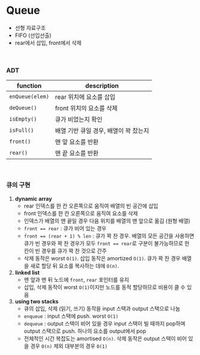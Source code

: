 # Queue
* 선형 자료구조
* FIFO (선입선출)
* rear에서 삽입, front에서 삭제

<br/>

### ADT
|function|description|
|--|--|
|`enQueue(elem)`|rear 위치에 요소를 삽입|
|`deQueue()`|front 위치의 요소를 삭제|
|`isEmpty()`|큐가 비었는지 확인|
|`isFull()`|배열 기반 큐일 경우, 배열이 꽉 찼는지|
|`front()`|맨 앞 요소를 반환|
|`rear()`|맨 끝 요소를 반환|


<br/>

### 큐의 구현
1. **dynamic array**
    * rear 인덱스를 한 칸 오른쪽으로 움직여 배열의 빈 공간에 삽입
    * front 인덱스를 한 칸 오른쪽으로 움직여 요소를 삭제
    * 인덱스가 배열의 맨 끝일 경우 다음 위치를 배열의 맨 앞으로 옮김 (원형 배열)
    * `front == rear` : 큐가 비어 있는 경우
    * `front == (rear + 1) % len` : 큐가 꽉 찬 경우. 배열의 모든 공간을 사용하면 큐가 빈 경우와 꽉 찬 경우가 모두 `front == rear`로 구분이 불가능하므로 한 칸이 빈 경우를 큐가 꽉 찬 것으로 간주
    * 삭제 동작은 worst `O(1)`. 삽입 동작은 amortized `O(1)`. 큐가 꽉 찬 경우 배열을 새로 할당 뒤 요소를 복사하는 데에 `O(n)`.
2. **linked list**
    * 맨 앞과 맨 뒤 노드에 `front`, `rear` 포인터를 유지
    * 삽입, 삭제 동작이 worst `O(1)`이지만 노드를 동적 할당하므로 비용이 클 수 있음
3. **using two stacks**
    * 큐의 삽입, 삭제 (읽기, 쓰기) 동작을 input 스택과 output 스택으로 나눔
    * `enqueue` : input 스택에 push. worst `O(1)`
    * `dequeue` : output 스택이 비어 있을 경우 input 스택이 빌 때까지 pop하며 output 스택으로 push. 하나의 요소를 output에서 pop
    * 전체적인 시간 복잡도는 amortised `O(n)`. 삭제 동작은 output 스택이 비어 있을 경우 `O(n)` 제외 대부분의 경우 `O(1)`